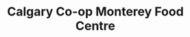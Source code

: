 ---
title: "Calgary Co-op Monterey Food Centre"
url: /calgary/calgary-co-op-monterey-food-centre/
shop: Supermarkt
---